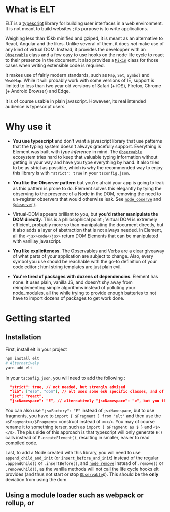 # What is ELT

ELT is a [typescript](https://typescriptlang.org) library for building user interfaces in a web environment. It is not meant to build websites ; its purpose is to write applications.

Weighing less than 15kb minified and gziped, it is meant as an alternative to React, Angular and the likes. Unlike several of them, it does *not* make use of any kind of virtual DOM. Instead, it provides the developper with an [`Observable`](#Observable) class and a few easy to use hooks on the node life cycle to react to their presence in the document. It also provides a [`Mixin`](#Mixin) class for those cases when writing extensible code is required.

It makes use of fairly modern standards, such as `Map`, `Set`, `Symbol` and `WeakMap`. While it will probably work with some versions of IE, support is limited to less than two year old versions of Safari (+ iOS), Firefox, Chrome (+ Android Browser) and Edge.

It is of course usable in plain javascript. Howeveer, its real intended audience is typescript users.

# Why use it

  * **You use typescript** and don't want a javascript library that use patterns that the typing system doesn't always gracefully support. Everything is Element was built with *type inference* in mind. The [`Observable`](#Observable) ecosystem tries hard to keep that valuable typing information without getting in your way and have you type everything by hand. It also tries to be as strict as possible, which is why the recommended way to enjoy this library is with `"strict": true` in your `tsconfig.json`.

  * **You like the Observer pattern** but you're afraid your app is going to leak as this pattern is prone to do. Element solves this elegantly by tying the observing to the presence of a Node in the DOM, removing the need to un-register observers that would otherwise leak. See [`node_observe`](#node_observe) and [`$observe()`](#$observe).

  * Virtual-DOM appears brilliant to you, but **you'd rather manipulate the DOM directly**. This is a philosophical point ; Virtual DOM is extremely efficient, probably more so than manipulating the document directly, but it also adds a layer of abstraction that is not always needed. In Element, all the `<jsx>code</jsx>` return DOM Elements that can be manipulated with vanillay javascript.

  * **You like expliciteness**. The Observables and Verbs are a clear giveaway of what parts of your application are subject to change. Also, every symbol you use should be reachable with the go-to definition of your code editor ; html string templates are just plain evil.

  * **You're tired of packages with dozens of dependencies**. Element has none. It uses plain, vanilla JS, and doesn't shy away from reimplementing simple algorithms instead of polluting your node_modules, all the while trying to provide enough batteries to not have to import dozens of packages to get work done.

# Getting started

## Installation

First, install elt in your project

```bash
npm install elt
# Alternatively
yarn add elt
```

In your `tsconfig.json`, you will need to add the following :

```json
  "strict": true, // not needed, but strongly advised
  "lib": ["es6", "dom"], // elt uses some es6 specific classes, and of course a lot of the DOM api
  "jsx": "react",
  "jsxNamespace": "E", // alternatively "jsxNamespace": "e", but you then have to import { e } from 'elt' in all your .tsx files.
```

You can also use `"jsxFactory": "E"` instead of `jsxNamespace`, but to use fragments, you have to `import { $Fragment } from 'elt'` and then use the `<$Fragment></$Fragment>` construct instead of `<></>`. You may of course rename it to something terser, such as `import { $Fragment as $ }` and `<$></$>`. The plus side of this approach is that typescript will only generate `E()` calls instead of `E.createElement()`, resulting in smaller, easier to read compiled code.

Last, to add a Node created with this library, you will need to use [`append_child_and_init`](#append_child_and_init) (or [`insert_before_and_init`](#insert_before_and_init)) instead of the regular `.appendChild()` or `.insertBefore()`, and [`node_remove`](#node_remove) instead of `.remove()` or `.removeChild()`, as the vanilla methods will not call the life cycle hooks elt provides (and thus not start or stop [`Observable`](#Observable)s). This should be the **only** deviation from using the dom.

## Using a module loader such as webpack or rollup, or <script type="module">

```tsx
import { o, $bind, append_child_and_init } from 'elt'

const o_says = o('hello world')

append_child_and_init(document.body, <div>
  <p><input>{$bind(o_says)}</input></p>
  <p>Element says {o_says} !</p>
</div>)
```

## Using it as a umd module

ELT supports being used as an umd module in a regular `<script>` import, in which case its global name is elt.

```tsx
const { o, $bind, append_child_and_init } = elt

// ... !
```

# ELT In a Nutshell ; the core concepts

All UI libraries basically do the same thing : display data and provide a way to modify it.

In Element, this is achieved by using the [`Observable`](#o.Observable) class, which is essentially a wrapper around an immutable object that informs [`Observer`](#o.Observer)s whenever the object changes.

All the library is built on this basis. Of course, Observables can do *much* more than just observing an object.

## Creating nodes

Use TSX (the typescript version of JSX) to build your interfaces. The result of a TSX expression is alwas a DOM `Node`.

```jsx
// You can write that.
append_child_and_init(document.body, <div class='some-class'>Hello</div>)
```

### Creating nodes without tsx

Typescript's TSX is awesome. Unfortunately, as of today (version 3.8), its system still considers a TSX element as the type defined as the `JSX.Element` type, which is why as far as the type system is concerned, `var div = <div/>` will always have the type `Node`.

```tsx
// This is correct, as ELT will create an HTMLDivElement, but unfortunately, typescript won't allow it.
var div: HTMLDivElement = <div/>
// This works
var div = <div/> as HTMLDivElement
// But so does this, which is incorrect
var div = <input/> as HTMLDivElement // this should be HTMLInputElement.
```

It is possible to use `E()` (or `e()`) directly ; they use the correct types.

```tsx
var div = e('div') // div is infered as HTMLDivElement, hurray !
```

ELT provides a few helper functions to work without tsx without too much pain ;

```tsx
var o_contents = o(')
var root = E.$DIV(
  E.$SPAN('span contents !'),
  E.$INPUT($bind(o_contents)),
  o_contents
)
```

## Adding children

Nodes can of course have children. ELT defines a [`Renderable`](#e.JSX.Renderable) type which defines which types can safely rendered as a child to a node.

You may thus add variables of type :
 * `string`, which will be rendered as is
 * `number`, which will be converted using `.toString()`
 * `null` and `undefined`, which render nothing
 * `Node`, which will be added as-is
 * An array of all of them. Arrays may be nested ; ELT will traverse through them and flatten them when rendering.
 * Finally, an [`Observable`](#Observable) of all the previously mentionned types, which will then update the DOM whenever its value change.

This means that for any Observable that should be rendered into the dom, it first has to be converted to one of these types to appear.

```tsx
// A small exemple which works
var o_txt = o('some text')
var o_date = o(new Date())
var date_format = new Intl.DateTimeFormat('fr')

append_child_and_init(document.body, <div>
  <span>{o_txt}</span>
  {1234}
  {['hello', 'world', ['hows', 'it', 'going?']]}
  {null}

  {/* here, o_date is transformed (tf) to another observable that holds a string, which can then be rendered. */}
  <div>{o_date.tf(d => date_format.format(d))}</div>
</div>)
```

## Dynamicity through Observables and Verbs

Verbs are simply functions whose name is a verb (hence the name), that usually start prefixed with `$`, to add a visual emphasis on their presence.
The fact they're verbs is to mean they represent dynamicity, things that change.

They usually work in concert with Observables to control the presence of nodes in the document.

For instance, [`$If`](#$If) will render its then arm only if the given observable is truthy, and the else otherwise.

```tsx
const o_some_obj = o({prop: 'value!'} as {prop: string} | null)

append_child_and_init(document.body, <div>
  <h1>An $If example</h1>
  {$If(o_some_obj,
    // Here, o_truthy is of type Observable<{prop: string}>, without the null
    // We can thus safely take its property, which is a Renderable (string), through the .p() method.
    o_truthy => <div>We have a {o_truthy.p('prop')}</div>,
    () => <div>We had null</div>
  )}
</div>)
```

[`$Repeat`](#$Repeat) repeats the contents of an array, with an optional separator.

```tsx
const o_arr = o([{a: 'p'}, {a: 'q'}, {a: 'r'}])

append_child_and_init(document.body, <div>
  <h1>A $Repeat example</h1>
  {$Repeat(o_arr,
    // o_item is Observable<{a: string}>
    (o_item, idx) => <div>{idx}: {o_item.p('a')}</div>
  )}
</div>)

```

## Node Decorators

Decorators are a handy way of playing with a node without having to assign it to a variable first.

As the [`Renderable`](#e.JSX.Renderable) type controls what types can safely be appended to a node, the [`Insertable`](#e.JSX.Insertable) type controls what can be put as a child, without necessarily mean that it will have a visual representation.

Decorators are part of `Insertable`, and are simply functions that take the current node as an argument.

```tsx
<input>
  {inp => {
    // here, inp is of type HTMLInputElement
    inp.value = 'some value'
  }}
</input>

// Or, we may want to be able to click on anything
<div>
  {$click(ev => {
    // $click will add cursor: pointer to this node, as otherwise safari does not want to trigger
    // a click on this element.
    console.log('clicked !)
  })}
</div>
```

> **Note**: The above warning about <jsx></jsx> returning Node and having to be cast to their correct type does not affect the functionnality of decorators.
> Declaring a function in a child will work with the type inferer ;

Decorators may return any [`Insertable`](#Insertable), even if it is another decorator.

See the existing decorators to see what they can do.

## Observables

Observables are the mechanism through which we achieve MVVM. They are not RxJS's Observable (see `src/observable.ts`).

Basically, an `Observable` holds a value. You can retrieve it with `.get()` or modify it with `.set()`.

```jsx
const o_bool = o(true)
o_bool.get() // true
o_bool.set(false)
o_bool.get() // false
```

They can be transformed, and these transformations can be bidirectional.

```jsx
const o_obj = o({a: 1, b: 'hello'})
const o_a = o_obj.p('a') // o_a is a new Observable that watches the 'a' property. Its type is o.Observable<number>
o_a.set(3)
o_obj.p('b').set('!!!')
o_obj.get() // is now {a: 3, b: '!!!'}

const o_tf = o_a.tf({get: val => val * 2, set: nval => nval / 2})
o_tf.get() // 6
o_tf.set(8) // o_a is now 4, and o_obj is {a: 4, b: '!!!'}

// A transform can also be unidirectionnal
const o_tf2 = o_a.tf(val => val * 3)
o_tf2.get() // 9
// But then, the resulting observable is read only !
o_tf2.set(3) // Compile error ! Runtime error too !
```

The value in an observable is **immutable**. Whenever a modifying method is called, the object inside it is cloned.

```jsx
const prev = o_obj.get()
o_obj.p('b').set('something else')

prev !== o_obj.get() // true
```

They can do a **lot** more than these very simple transformations. Check the Observable documentation.

## Classes and Styles

You do not need to forward the `class`, `style` or `id` attribute. Generally speaking, the process of forwarding props generically to subcomponents with `<Comp ...{props}>` is not needed.

```jsx
function Elt() {
  return <div class='hello'/>
}

<Elt class='world'/>
// -> <div class='hello word'/>
```

`class` and `style` can receive `Observable` as well as regular values. `class` can also be an array with `RO<string>` or with an object of class definitions.

```jsx
const o_class = o('class2')
const o_bool = o(true)
<Elt class={['class1', o_class, {class3: o_bool}]}/>
// -> <div class='class1 class2 class3'/>

// ... some later code runs the following :
o_bool.set(false)
// -> <div class='class1 class2'/>
o_class.set('another-class')
// -> <div class='class1 another-class'>
```

The `style` attribute does not accept text. Since it is considered good practice to not use this attribute, only its object form is supported for those cases where you can't do without.

```jsx
<Elt style={ {width: o_width} }>
```

## Function Components

## Mixins

A [`Mixin`](#Mixin) is an object that is tied to a node. As for decorators, they are part of the [`Insertable`](#Insertable) type, which means that the way to add them to a `Node` is simply to put them somewhere in their children.

They serve as the basis for the `Component` class below, and have a few convenient methods, such as `.observe()`, `init()`, `inserted()`, `deinit()` and `removed()`.

Aside from the `Component` class, their utility resides in the fact they allow a developper to write extensible code in a pure object-oriented fashion and to encapsulate code neatly when the component has a complex and lengthy implementation.

```jsx
// This mixin can be added on just any node.
class MyMixin extends Mixin {
  inserted(node: Node,) {
    console.log(`I was inserted on`, parent)
  }

  removed(node: Node, parent: Node) {
    console.log(`I was removed from the document`)
    console.log(`My parent was`, parent)
  }
}

document.body.appendChild(<div>{new MyMixin()}</div>)
```

## Component class
